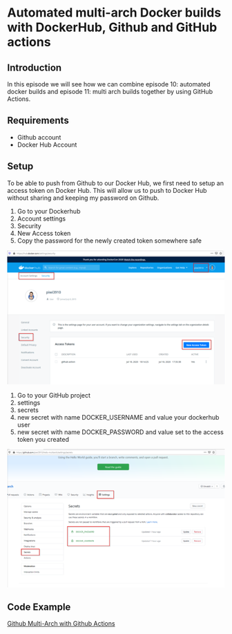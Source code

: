 # Automated multi-arch Docker builds with DockerHub, Github and GitHub actions

## Introduction

In this episode we will see how we can combine episode 10: automated docker builds and episode 11: multi arch builds together by using GitHub Actions.

## Requirements

* Github account
* Docker Hub Account

## Setup

To be able to push from Github to our Docker Hub, we first need to setup an access token on Docker Hub. This will allow us to push to Docker Hub without sharing and keeping my password on Github.

1. Go to your Dockerhub
2. Account settings
3. Security
4. New Access token
5. Copy the password for the newly created token somewhere safe

![Dockerhub Access Token](pics/dockerhub_access.png)

1. Go to your GitHub project
2. settings
3. secrets
4. new secret with name DOCKER_USERNAME and value your dockerhub user
5. new secret with name DOCKER_PASSWORD and value set to the access token you created

![Github Secrets](pics/github_secrets.png)

## Code Example

[Github Multi-Arch with Github Actions](https://github.com/piwi3910/hello-multiarch)


